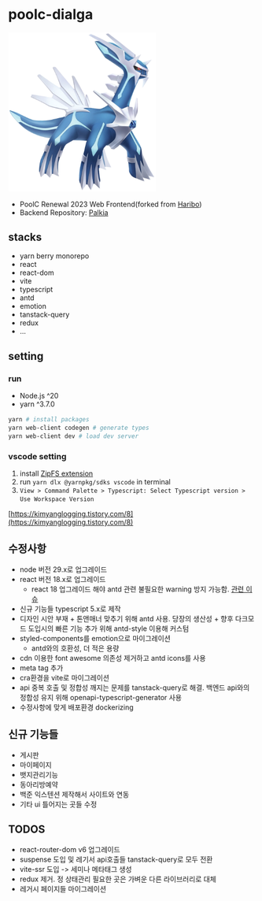 # poolc-dialga

<img src="./images/dialga.webp" width="300px" title="Dialga" alt="Dialga"/>

- PoolC Renewal 2023 Web Frontend(forked from [Haribo](https://github.com/PoolC/Haribo))
- Backend Repository: [Palkia](https://github.com/PoolC/Palkia)

## stacks

- yarn berry monorepo
- react
- react-dom
- vite
- typescript
- antd
- emotion
- tanstack-query
- redux
- ...

## setting

### run

- Node.js ^20
- yarn ^3.7.0

```sh
yarn # install packages
yarn web-client codegen # generate types
yarn web-client dev # load dev server
```

### vscode setting

1. install [ZipFS extension](https://marketplace.visualstudio.com/items?itemName=arcanis.vscode-zipfs)
2. run `yarn dlx @yarnpkg/sdks vscode` in terminal
3. `View > Command Palette > Typescript: Select Typescript version > Use Workspace Version`

[https://kimyanglogging.tistory.com/8](https://kimyanglogging.tistory.com/8)

## 수정사항

- node 버전 29.x로 업그레이드
- react 버전 18.x로 업그레이드
  - react 18 업그레이드 해야 antd 관련 불필요한 warning 방지 가능함. [관련 이슈](https://github.com/ant-design/ant-design/issues/44994)
- 신규 기능들 typescript 5.x로 제작
- 디자인 시안 부재 + 톤앤매너 맞추기 위해 antd 사용. 당장의 생산성 + 향후 다크모드 도입시의 빠른 기능 추가 위해 antd-style 이용해 커스텀
- styled-components를 emotion으로 마이그레이션
  - antd와의 호환성, 더 적은 용량
- cdn 이용한 font awesome 의존성 제거하고 antd icons를 사용
- meta tag 추가
- cra환경을 vite로 마이그레이션
- api 중복 호출 및 정합성 깨지는 문제를 tanstack-query로 해결. 백엔드 api와의 정합성 유지 위해 openapi-typescript-generator 사용
- 수정사항에 맞게 배포환경 dockerizing

## 신규 기능들

- 게시판
- 마이페이지
- 뱃지관리기능
- 동아리방예약
- 백준 익스텐션 제작해서 사이트와 연동
- 기타 ui 틀어지는 곳들 수정

## TODOS

- react-router-dom v6 업그레이드
- suspense 도입 및 레기서 api호출들 tanstack-query로 모두 전환
- vite-ssr 도입 -> 세미나 메타태그 생성
- redux 제거. 정 상태관리 필요한 곳은 가벼운 다른 라이브러리로 대체
- 레거시 페이지들 마이그레이션

